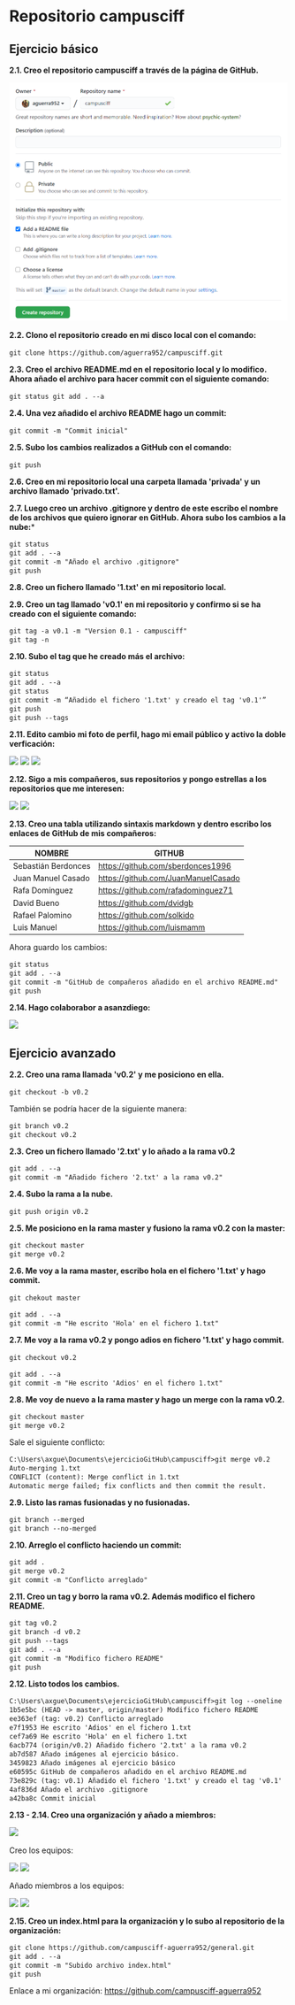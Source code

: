 # Repositorio campusciff
## Ejercicio básico
**2.1. Creo el repositorio campusciff a través de la página de GitHub.**

<img src="https://github.com/aguerra952/campusciff/blob/master/screenshots/creo-repositorio.png"/>

**2.2. Clono el repositorio creado en mi disco local con el comando:**

`git clone https://github.com/aguerra952/campusciff.git`

**2.3. Creo el archivo README.md en el repositorio local y lo modifico. Ahora añado el archivo para hacer commit con el siguiente comando:**

`git status
git add . --a`

**2.4. Una vez añadido el archivo README hago un commit:**

`git commit -m "Commit inicial"`

**2.5. Subo los cambios realizados a GitHub con el comando:**

`git push`

**2.6. Creo en mi repositorio local una carpeta llamada 'privada' y un archivo llamado 'privado.txt'.**

**2.7. Luego creo un archivo .gitignore y dentro de este escribo el nombre de los archivos que quiero ignorar en GitHub. Ahora subo los cambios a la nube:***
~~~
git status
git add . --a
git commit -m "Añado el archivo .gitignore"
git push
~~~~
**2.8. Creo un fichero llamado '1.txt' en mi repositorio local.**

**2.9. Creo un tag llamado 'v0.1' en mi repositorio y confirmo si se ha creado con el siguiente comando:**
~~~
git tag -a v0.1 -m "Version 0.1 - campusciff"
git tag -n
~~~
**2.10. Subo el tag que he creado más el archivo:**
~~~
git status
git add . --a
git status
git commit -m “Añadido el fichero '1.txt' y creado el tag 'v0.1'”
git push
git push --tags
~~~
**2.11. Edito cambio mi foto de perfil, hago mi email público y activo la doble verficación:**

<img src="https://github.com/aguerra952/campusciff/blob/master/screenshots/foto-perfil.png"/>

<img src="https://github.com/aguerra952/campusciff/blob/master/screenshots/email-publico.png"/>

<img src="https://github.com/aguerra952/campusciff/blob/master/screenshots/doble-verificacion.png"/>

**2.12. Sigo a mis compañeros, sus repositorios y pongo estrellas a los repositorios que me interesen:**

<img src="https://github.com/aguerra952/campusciff/blob/master/screenshots/compa%C3%B1eros.png"/>

<img src="https://github.com/aguerra952/campusciff/blob/master/screenshots/sigo-repositorios.png"/>

**2.13. Creo una tabla utilizando sintaxis markdown y dentro escribo los enlaces de GitHub de mis compañeros:**

|NOMBRE|GITHUB|
|---|---|
| Sebastián Berdonces | https://github.com/sberdonces1996 |
| Juan Manuel Casado | https://github.com/JuanManuelCasado |
| Rafa Domínguez | https://github.com/rafadominguez71 |
| David Bueno | https://github.com/dvidgb |
| Rafael Palomino | https://github.com/solkido |
| Luis Manuel | https://github.com/luismamm |

Ahora guardo los cambios:

~~~
git status
git add . --a
git commit -m "GitHub de compañeros añadido en el archivo README.md"
git push
~~~

**2.14. Hago colaborabor a asanzdiego:**

<img src="https://github.com/aguerra952/campusciff/blob/master/screenshots/hago-colaborador.png"/>

## Ejercicio avanzado
**2.2. Creo una rama llamada 'v0.2' y me posiciono en ella.**

`git checkout -b v0.2`

También se podría hacer de la siguiente manera:
~~~
git branch v0.2
git checkout v0.2
~~~
**2.3. Creo un fichero llamado '2.txt' y lo añado a la rama v0.2**
~~~
git add . --a
git commit -m "Añadido fichero '2.txt' a la rama v0.2"
~~~~
**2.4. Subo la rama a la nube.**

`git push origin v0.2`

**2.5. Me posiciono en la rama master y fusiono la rama v0.2 con la master:**
~~~
git checkout master
git merge v0.2
~~~
**2.6. Me voy a la rama master, escribo hola en el fichero '1.txt' y hago commit.**

`git chekout master`

~~~
git add . --a
git commit -m "He escrito 'Hola' en el fichero 1.txt"
~~~
**2.7. Me voy a la rama v0.2 y pongo adios en fichero '1.txt' y hago commit.**

`git checkout v0.2`

~~~
git add . --a
git commit -m "He escrito 'Adios' en el fichero 1.txt"
~~~
**2.8. Me voy de nuevo a la rama master y hago un merge con la rama v0.2.**
~~~
git checkout master
git merge v0.2
~~~
Sale el siguiente conflicto:
~~~
C:\Users\axgue\Documents\ejercicioGitHub\campusciff>git merge v0.2
Auto-merging 1.txt
CONFLICT (content): Merge conflict in 1.txt
Automatic merge failed; fix conflicts and then commit the result.
~~~
**2.9. Listo las ramas fusionadas y no fusionadas.**
~~~
git branch --merged
git branch --no-merged
~~~
**2.10. Arreglo el conflicto haciendo un commit:**
~~~
git add .
git merge v0.2
git commit -m "Conflicto arreglado"
~~~
**2.11. Creo un tag y borro la rama v0.2. Además modifico el fichero README.**
~~~
git tag v0.2
git branch -d v0.2
git push --tags
git add . --a
git commit -m "Modifico fichero README"
git push
~~~
**2.12. Listo todos los cambios.**
~~~
C:\Users\axgue\Documents\ejercicioGitHub\campusciff>git log --oneline
1b5e5bc (HEAD -> master, origin/master) Modifico fichero README
ee363ef (tag: v0.2) Conflicto arreglado
e7f1953 He escrito 'Adios' en el fichero 1.txt
cef7a69 He escrito 'Hola' en el fichero 1.txt
6acb774 (origin/v0.2) Añadido fichero '2.txt' a la rama v0.2
ab7d587 Añado imágenes al ejercicio básico.
3459823 Añado imágenes al ejercicio básico
e60595c GitHub de compañeros añadido en el archivo README.md
73e829c (tag: v0.1) Añadido el fichero '1.txt' y creado el tag 'v0.1'
4af836d Añado el archivo .gitignore
a42ba8c Commit inicial
~~~
**2.13 - 2.14. Creo una organización y añado a miembros:**

<img src="https://github.com/aguerra952/campusciff/blob/master/screenshots/organizacion.png"/>

Creo los equipos:

<img src="https://github.com/aguerra952/campusciff/blob/master/screenshots/equipo-administradores.png"/>

<img src="https://github.com/aguerra952/campusciff/blob/master/screenshots/equipo-colaboradores.png"/>

Añado miembros a los equipos:

<img src="https://github.com/aguerra952/campusciff/blob/master/screenshots/miembros-admins.png"/>

<img src="https://github.com/aguerra952/campusciff/blob/master/screenshots/miembros-colab.png"/>

**2.15. Creo un index.html para la organización y lo subo al repositorio de la organización:**
~~~
git clone https://github.com/campusciff-aguerra952/general.git
git add . --a
git commit -m "Subido archivo index.html"
git push 
~~~
Enlace a mi organización: https://github.com/campusciff-aguerra952
